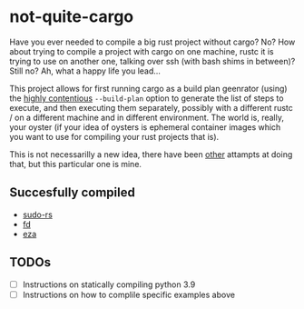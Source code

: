 # not-quite-cargo

Have you ever needed to compile a big rust project without cargo? No?
How about trying to compile a project with cargo on one machine, rustc
it is trying to use on another one, talking over ssh (with bash shims
in between)? Still no? Ah, what a happy life you lead...

This project allows for first running cargo as a build plan geenrator (using)
the [highly contentious](https://github.com/rust-lang/cargo/issues/7614)
`--build-plan` option to generate the list of steps to execute, and then
executing them separately, possibly with a different rustc / on a different
machine and in different environment. The world is, really, your oyster
(if your idea of oysters is ephemeral container images which you want to
use for compiling your rust projects that is).

This is not necessarilly a new idea, there have been
[other](https://github.com/rust-lang/cargo/issues/5579#issuecomment-438426743)
attampts at doing that, but this particular one is mine.

## Succesfully compiled

- [sudo-rs](https://github.com/trifectatechfoundation/sudo-rs)
- [fd](https://github.com/sharkdp/fd)
- [eza](https://github.com/eza-community/eza)

## TODOs

- [ ] Instructions on statically compiling python 3.9
- [ ] Instructions on how to complile specific examples above